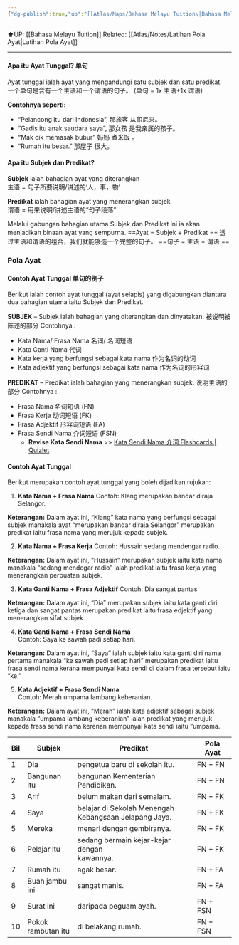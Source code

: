 ```yaml
---
{"dg-publish":true,"up":"[[Atlas/Maps/Bahasa Melayu Tuition\|Bahasa Melayu Tuition]]","tags":["Tuition/BM/Material"],"permalink":"/atlas/notes/ayat-tunggal-dan-pola-ayat/","dgPassFrontmatter":true}
---
```


⬆️UP: [[Bahasa Melayu Tuition]]
Related: [[Atlas/Notes/Latihan Pola Ayat\|Latihan Pola Ayat]]

---

#### Apa itu Ayat Tunggal? 单句  
Ayat tunggal ialah ayat yang mengandungi satu subjek dan satu predikat.  
一个单句是含有一个主语和一个谓语的句子。 (单句 = 1x 主语+1x 谓语)  

**Contohnya seperti:**  
- “Pelancong itu dari Indonesia”, 那旅客 从印尼来。  
- “Gadis itu anak saudara saya”, 那女孩 是我亲属的孩子。  
- “Mak cik memasak bubur” 妈妈 煮米饭 。  
- “Rumah itu besar.” 那屋子 很大。  

#### Apa itu Subjek dan Predikat?  

**Subjek** ialah bahagian ayat yang diterangkan  
主语 = 句子所要说明/讲述的‘人，事，物’  

**Predikat** ialah bahagian ayat yang menerangkan subjek  
谓语 = 用来说明/讲述主语的“句子段落”  

Melalui gabungan bahagian utama Subjek dan Predikat ini ia akan menjadikan binaan ayat yang sempurna. 
==Ayat = Subjek + Predikat  ==
透过主语和谓语的组合，我们就能够造一个完整的句子。 
==句子 = 主语 + 谓语  ==

### Pola Ayat
#### Contoh Ayat Tunggal 单句的例子  
Berikut ialah contoh ayat tunggal (ayat selapis) yang digabungkan diantara dua bahagian utama iaitu Subjek dan Predikat.  

**SUBJEK** – Subjek ialah bahagian yang diterangkan dan dinyatakan. 被说明被陈述的部分
Contohnya :  
- Kata Nama/ Frasa Nama 名词/ 名词短语  
- Kata Ganti Nama 代词  
- Kata kerja yang berfungsi sebagai kata nama 作为名词的动词  
- Kata adjektif yang berfungsi sebagai kata nama 作为名词的形容词  

**PREDIKAT** – Predikat ialah bahagian yang menerangkan subjek. 说明主语的部分
Contohnya : 
- Frasa Nama 名词短语  (FN)
- Frasa Kerja 动词短语  (FK)
- Frasa Adjektif 形容词短语 (FA)  
- Frasa Sendi Nama 介词短语  (FSN)
	- **Revise Kata Sendi Nama** >> [Kata Sendi Nama 介词 Flashcards | Quizlet](https://quizlet.com/694659849/48-kata-sendi-nama-%E4%BB%8B%E8%AF%8D-level-2-flash-cards/?i=1vbzw5&x=1jqt)

#### Contoh Ayat Tunggal  
Berikut merupakan contoh ayat tunggal yang boleh dijadikan rujukan:  

1. **Kata Nama + Frasa Nama** 
Contoh: Klang merupakan bandar diraja Selangor.  

**Keterangan:** 
Dalam ayat ini, “Klang” kata nama yang berfungsi sebagai subjek manakala ayat “merupakan bandar diraja Selangor” merupakan predikat iaitu frasa nama yang merujuk kepada subjek.  

2. **Kata Nama + Frasa Kerja** 
Contoh: Hussain sedang mendengar radio.  

**Keterangan:** 
Dalam ayat ini, “Hussain” merupakan subjek iaitu kata nama manakala “sedang mendegar radio” ialah predikat iaitu frasa kerja yang menerangkan perbuatan subjek.  

3. **Kata Ganti Nama + Frasa Adjektif** 
Contoh: Dia sangat pantas  

**Keterangan:** 
Dalam ayat ini, “Dia” merupakan subjek iaitu kata ganti diri ketiga dan sangat pantas merupakan predikat iaitu frasa edjektif yang menerangkan sifat subjek.  

4. **Kata Ganti Nama + Frasa Sendi Nama**  
Contoh: Saya ke sawah padi setiap hari.  

**Keterangan:** 
Dalam ayat ini, “Saya” ialah subjek iaitu kata ganti diri nama pertama manakala “ke sawah padi setiap hari” merupakan predikat iaitu frasa sendi nama kerana mempunyai kata sendi di dalam frasa tersebut iaitu “ke.”  

5. **Kata Adjektif + Frasa Sendi Nama**  
Contoh: Merah umpama lambang keberanian.  

**Keterangan:** 
Dalam ayat ini, “Merah” ialah kata adjektif sebagai subjek manakala “umpama lambang keberanian” ialah predikat yang merujuk kepada frasa sendi nama kerenan mempunyai kata sendi iaitu “umpama.

|Bil|Subjek|Predikat|Pola Ayat|
|---|---|---|---|
|1|Dia|pengetua baru di sekolah itu.|FN + FN|
|2|Bangunan itu|bangunan Kementerian Pendidikan.|FN + FN|
|3|Arif|belum makan dari semalam.|FN + FK|
|4|Saya|belajar di Sekolah Menengah  <br>Kebangsaan Jelapang Jaya.|FN + FK|
|5|Mereka|menari dengan gembiranya.|FN + FK|
|6|Pelajar itu|sedang bermain kejar-kejar dengan  <br>kawannya.|FN + FK|
|7|Rumah itu|agak besar.|FN + FA|
|8|Buah jambu  <br>ini|sangat manis.|FN + FA|
|9|Surat ini|daripada peguam ayah.|FN + FSN|
|10|Pokok  <br>rambutan itu|di belakang rumah.|FN + FSN|

